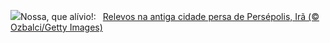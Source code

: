 ![](https://www.bing.com/th?id=OHR.PersepolisRelief_PT-BR7243215080_UHD.jpg&w=1000)Nossa, que alívio!:&nbsp;&ensp;[Relevos na antiga cidade persa de Persépolis, Irã (© Ozbalci/Getty Images)](https://www.bing.com/th?id=OHR.PersepolisRelief_PT-BR7243215080_UHD.jpg)
<br><br/>
